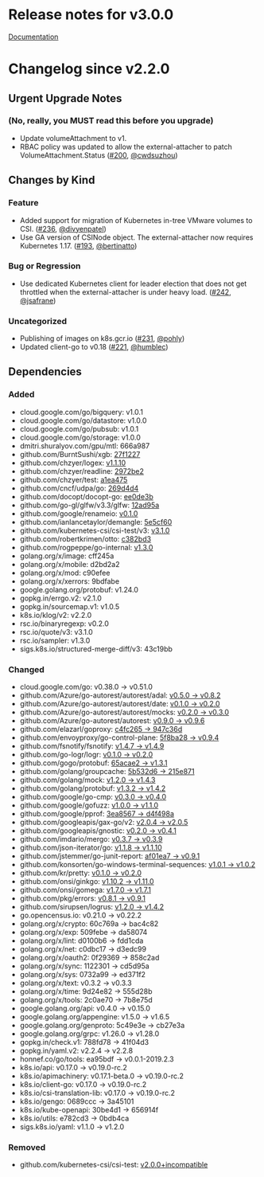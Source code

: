 # Release notes for v3.0.0

[Documentation](https://kubernetes-csi.github.io/docs/)

# Changelog since v2.2.0

## Urgent Upgrade Notes 

### (No, really, you MUST read this before you upgrade)

- Update volumeAttachment to v1.
- RBAC policy was updated to allow the external-attacher to patch VolumeAttachment.Status ([#200](https://github.com/kubernetes-csi/external-attacher/pull/200), [@cwdsuzhou](https://github.com/cwdsuzhou))

## Changes by Kind

### Feature

- Added support for migration of Kubernetes in-tree VMware volumes to CSI. ([#236](https://github.com/kubernetes-csi/external-attacher/pull/236), [@divyenpatel](https://github.com/divyenpatel))
- Use GA version of CSINode object. The external-attacher now requires Kubernetes 1.17. ([#193](https://github.com/kubernetes-csi/external-attacher/pull/193), [@bertinatto](https://github.com/bertinatto))

### Bug or Regression

- Use dedicated Kubernetes client for leader election that does not get throttled when the external-attacher is under heavy load. ([#242](https://github.com/kubernetes-csi/external-attacher/pull/242), [@jsafrane](https://github.com/jsafrane))

### Uncategorized

- Publishing of images on k8s.gcr.io ([#231](https://github.com/kubernetes-csi/external-attacher/pull/231), [@pohly](https://github.com/pohly))
- Updated client-go to v0.18 ([#221](https://github.com/kubernetes-csi/external-attacher/pull/221), [@humblec](https://github.com/humblec))

## Dependencies

### Added
- cloud.google.com/go/bigquery: v1.0.1
- cloud.google.com/go/datastore: v1.0.0
- cloud.google.com/go/pubsub: v1.0.1
- cloud.google.com/go/storage: v1.0.0
- dmitri.shuralyov.com/gpu/mtl: 666a987
- github.com/BurntSushi/xgb: [27f1227](https://github.com/BurntSushi/xgb/tree/27f1227)
- github.com/chzyer/logex: [v1.1.10](https://github.com/chzyer/logex/tree/v1.1.10)
- github.com/chzyer/readline: [2972be2](https://github.com/chzyer/readline/tree/2972be2)
- github.com/chzyer/test: [a1ea475](https://github.com/chzyer/test/tree/a1ea475)
- github.com/cncf/udpa/go: [269d4d4](https://github.com/cncf/udpa/go/tree/269d4d4)
- github.com/docopt/docopt-go: [ee0de3b](https://github.com/docopt/docopt-go/tree/ee0de3b)
- github.com/go-gl/glfw/v3.3/glfw: [12ad95a](https://github.com/go-gl/glfw/v3.3/glfw/tree/12ad95a)
- github.com/google/renameio: [v0.1.0](https://github.com/google/renameio/tree/v0.1.0)
- github.com/ianlancetaylor/demangle: [5e5cf60](https://github.com/ianlancetaylor/demangle/tree/5e5cf60)
- github.com/kubernetes-csi/csi-test/v3: [v3.1.0](https://github.com/kubernetes-csi/csi-test/v3/tree/v3.1.0)
- github.com/robertkrimen/otto: [c382bd3](https://github.com/robertkrimen/otto/tree/c382bd3)
- github.com/rogpeppe/go-internal: [v1.3.0](https://github.com/rogpeppe/go-internal/tree/v1.3.0)
- golang.org/x/image: cff245a
- golang.org/x/mobile: d2bd2a2
- golang.org/x/mod: c90efee
- golang.org/x/xerrors: 9bdfabe
- google.golang.org/protobuf: v1.24.0
- gopkg.in/errgo.v2: v2.1.0
- gopkg.in/sourcemap.v1: v1.0.5
- k8s.io/klog/v2: v2.2.0
- rsc.io/binaryregexp: v0.2.0
- rsc.io/quote/v3: v3.1.0
- rsc.io/sampler: v1.3.0
- sigs.k8s.io/structured-merge-diff/v3: 43c19bb

### Changed
- cloud.google.com/go: v0.38.0 → v0.51.0
- github.com/Azure/go-autorest/autorest/adal: [v0.5.0 → v0.8.2](https://github.com/Azure/go-autorest/autorest/adal/compare/v0.5.0...v0.8.2)
- github.com/Azure/go-autorest/autorest/date: [v0.1.0 → v0.2.0](https://github.com/Azure/go-autorest/autorest/date/compare/v0.1.0...v0.2.0)
- github.com/Azure/go-autorest/autorest/mocks: [v0.2.0 → v0.3.0](https://github.com/Azure/go-autorest/autorest/mocks/compare/v0.2.0...v0.3.0)
- github.com/Azure/go-autorest/autorest: [v0.9.0 → v0.9.6](https://github.com/Azure/go-autorest/autorest/compare/v0.9.0...v0.9.6)
- github.com/elazarl/goproxy: [c4fc265 → 947c36d](https://github.com/elazarl/goproxy/compare/c4fc265...947c36d)
- github.com/envoyproxy/go-control-plane: [5f8ba28 → v0.9.4](https://github.com/envoyproxy/go-control-plane/compare/5f8ba28...v0.9.4)
- github.com/fsnotify/fsnotify: [v1.4.7 → v1.4.9](https://github.com/fsnotify/fsnotify/compare/v1.4.7...v1.4.9)
- github.com/go-logr/logr: [v0.1.0 → v0.2.0](https://github.com/go-logr/logr/compare/v0.1.0...v0.2.0)
- github.com/gogo/protobuf: [65acae2 → v1.3.1](https://github.com/gogo/protobuf/compare/65acae2...v1.3.1)
- github.com/golang/groupcache: [5b532d6 → 215e871](https://github.com/golang/groupcache/compare/5b532d6...215e871)
- github.com/golang/mock: [v1.2.0 → v1.4.3](https://github.com/golang/mock/compare/v1.2.0...v1.4.3)
- github.com/golang/protobuf: [v1.3.2 → v1.4.2](https://github.com/golang/protobuf/compare/v1.3.2...v1.4.2)
- github.com/google/go-cmp: [v0.3.0 → v0.4.0](https://github.com/google/go-cmp/compare/v0.3.0...v0.4.0)
- github.com/google/gofuzz: [v1.0.0 → v1.1.0](https://github.com/google/gofuzz/compare/v1.0.0...v1.1.0)
- github.com/google/pprof: [3ea8567 → d4f498a](https://github.com/google/pprof/compare/3ea8567...d4f498a)
- github.com/googleapis/gax-go/v2: [v2.0.4 → v2.0.5](https://github.com/googleapis/gax-go/v2/compare/v2.0.4...v2.0.5)
- github.com/googleapis/gnostic: [v0.2.0 → v0.4.1](https://github.com/googleapis/gnostic/compare/v0.2.0...v0.4.1)
- github.com/imdario/mergo: [v0.3.7 → v0.3.9](https://github.com/imdario/mergo/compare/v0.3.7...v0.3.9)
- github.com/json-iterator/go: [v1.1.8 → v1.1.10](https://github.com/json-iterator/go/compare/v1.1.8...v1.1.10)
- github.com/jstemmer/go-junit-report: [af01ea7 → v0.9.1](https://github.com/jstemmer/go-junit-report/compare/af01ea7...v0.9.1)
- github.com/konsorten/go-windows-terminal-sequences: [v1.0.1 → v1.0.2](https://github.com/konsorten/go-windows-terminal-sequences/compare/v1.0.1...v1.0.2)
- github.com/kr/pretty: [v0.1.0 → v0.2.0](https://github.com/kr/pretty/compare/v0.1.0...v0.2.0)
- github.com/onsi/ginkgo: [v1.10.2 → v1.11.0](https://github.com/onsi/ginkgo/compare/v1.10.2...v1.11.0)
- github.com/onsi/gomega: [v1.7.0 → v1.7.1](https://github.com/onsi/gomega/compare/v1.7.0...v1.7.1)
- github.com/pkg/errors: [v0.8.1 → v0.9.1](https://github.com/pkg/errors/compare/v0.8.1...v0.9.1)
- github.com/sirupsen/logrus: [v1.2.0 → v1.4.2](https://github.com/sirupsen/logrus/compare/v1.2.0...v1.4.2)
- go.opencensus.io: v0.21.0 → v0.22.2
- golang.org/x/crypto: 60c769a → bac4c82
- golang.org/x/exp: 509febe → da58074
- golang.org/x/lint: d0100b6 → fdd1cda
- golang.org/x/net: c0dbc17 → d3edc99
- golang.org/x/oauth2: 0f29369 → 858c2ad
- golang.org/x/sync: 1122301 → cd5d95a
- golang.org/x/sys: 0732a99 → ed371f2
- golang.org/x/text: v0.3.2 → v0.3.3
- golang.org/x/time: 9d24e82 → 555d28b
- golang.org/x/tools: 2c0ae70 → 7b8e75d
- google.golang.org/api: v0.4.0 → v0.15.0
- google.golang.org/appengine: v1.5.0 → v1.6.5
- google.golang.org/genproto: 5c49e3e → cb27e3a
- google.golang.org/grpc: v1.26.0 → v1.28.0
- gopkg.in/check.v1: 788fd78 → 41f04d3
- gopkg.in/yaml.v2: v2.2.4 → v2.2.8
- honnef.co/go/tools: ea95bdf → v0.0.1-2019.2.3
- k8s.io/api: v0.17.0 → v0.19.0-rc.2
- k8s.io/apimachinery: v0.17.1-beta.0 → v0.19.0-rc.2
- k8s.io/client-go: v0.17.0 → v0.19.0-rc.2
- k8s.io/csi-translation-lib: v0.17.0 → v0.19.0-rc.2
- k8s.io/gengo: 0689ccc → 3a45101
- k8s.io/kube-openapi: 30be4d1 → 656914f
- k8s.io/utils: e782cd3 → 0bdb4ca
- sigs.k8s.io/yaml: v1.1.0 → v1.2.0

### Removed
- github.com/kubernetes-csi/csi-test: [v2.0.0+incompatible](https://github.com/kubernetes-csi/csi-test/tree/v2.0.0)
